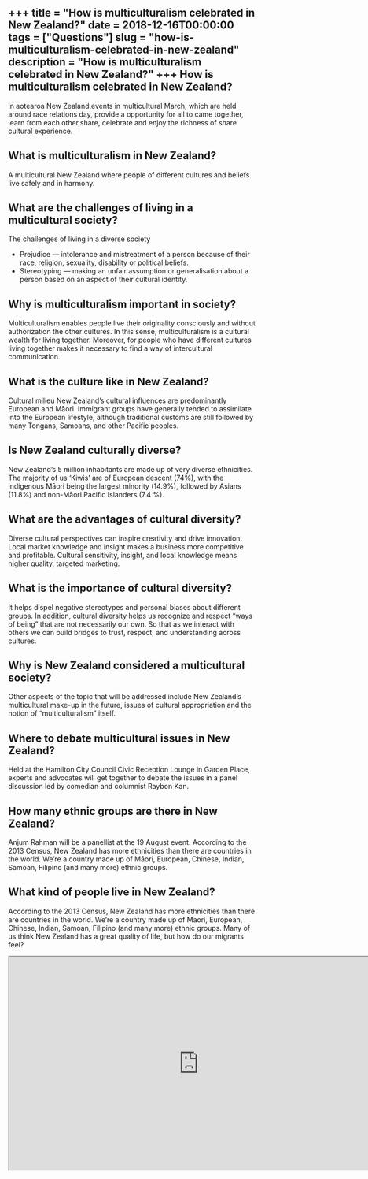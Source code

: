 +++
title = "How is multiculturalism celebrated in New Zealand?"
date = 2018-12-16T00:00:00
tags = ["Questions"]
slug = "how-is-multiculturalism-celebrated-in-new-zealand"
description = "How is multiculturalism celebrated in New Zealand?"
+++
How is multiculturalism celebrated in New Zealand?
--------------------------------------------------

in aotearoa New Zealand,events in multicultural March, which are held around race relations day, provide a opportunity for all to came together, learn from each other,share, celebrate and enjoy the richness of share cultural experience.

What is multiculturalism in New Zealand?
----------------------------------------

A multicultural New Zealand where people of different cultures and beliefs live safely and in harmony.

What are the challenges of living in a multicultural society?
-------------------------------------------------------------

The challenges of living in a diverse society

- Prejudice — intolerance and mistreatment of a person because of their race, religion, sexuality, disability or political beliefs.
- Stereotyping — making an unfair assumption or generalisation about a person based on an aspect of their cultural identity.

Why is multiculturalism important in society?
---------------------------------------------

Multiculturalism enables people live their originality consciously and without authorization the other cultures. In this sense, multiculturalism is a cultural wealth for living together. Moreover, for people who have different cultures living together makes it necessary to find a way of intercultural communication.

What is the culture like in New Zealand?
----------------------------------------

Cultural milieu New Zealand’s cultural influences are predominantly European and Māori. Immigrant groups have generally tended to assimilate into the European lifestyle, although traditional customs are still followed by many Tongans, Samoans, and other Pacific peoples.

Is New Zealand culturally diverse?
----------------------------------

New Zealand’s 5 million inhabitants are made up of very diverse ethnicities. The majority of us ‘Kiwis’ are of European descent (74%), with the indigenous Māori being the largest minority (14.9%), followed by Asians (11.8%) and non-Māori Pacific Islanders (7.4 %).

What are the advantages of cultural diversity?
----------------------------------------------

Diverse cultural perspectives can inspire creativity and drive innovation. Local market knowledge and insight makes a business more competitive and profitable. Cultural sensitivity, insight, and local knowledge means higher quality, targeted marketing.

What is the importance of cultural diversity?
---------------------------------------------

It helps dispel negative stereotypes and personal biases about different groups. In addition, cultural diversity helps us recognize and respect “ways of being” that are not necessarily our own. So that as we interact with others we can build bridges to trust, respect, and understanding across cultures.

Why is New Zealand considered a multicultural society?
------------------------------------------------------

Other aspects of the topic that will be addressed include New Zealand’s multicultural make-up in the future, issues of cultural appropriation and the notion of “multiculturalism” itself.

Where to debate multicultural issues in New Zealand?
----------------------------------------------------

Held at the Hamilton City Council Civic Reception Lounge in Garden Place, experts and advocates will get together to debate the issues in a panel discussion led by comedian and columnist Raybon Kan.

How many ethnic groups are there in New Zealand?
------------------------------------------------

Anjum Rahman will be a panellist at the 19 August event. According to the 2013 Census, New Zealand has more ethnicities than there are countries in the world. We’re a country made up of Māori, European, Chinese, Indian, Samoan, Filipino (and many more) ethnic groups.

What kind of people live in New Zealand?
----------------------------------------

According to the 2013 Census, New Zealand has more ethnicities than there are countries in the world. We’re a country made up of Māori, European, Chinese, Indian, Samoan, Filipino (and many more) ethnic groups. Many of us think New Zealand has a great quality of life, but how do our migrants feel?

<iframe allow="accelerometer; autoplay; clipboard-write; encrypted-media; gyroscope; picture-in-picture" allowfullscreen="" class="__youtube_prefs__  epyt-is-override  no-lazyload" data-no-lazy="1" data-origheight="433" data-origwidth="770" data-skipgform_ajax_framebjll="" height="433" id="_ytid_59980" loading="lazy" src="https://www.youtube.com/embed/FVeL3c_iVF0?enablejsapi=1&autoplay=0&cc_load_policy=0&cc_lang_pref=&iv_load_policy=1&loop=0&modestbranding=0&rel=1&fs=1&playsinline=0&autohide=2&theme=dark&color=red&controls=1&" title="YouTube player" width="770"></iframe>